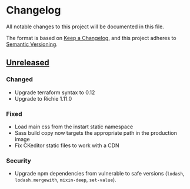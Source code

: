 # Changelog

All notable changes to this project will be documented in this file.

The format is based on [Keep a Changelog](https://keepachangelog.com/en/1.0.0/),
and this project adheres to [Semantic
Versioning](https://semver.org/spec/v2.0.0.html).

## [Unreleased]

### Changed

- Upgrade terraform syntax to 0.12
- Upgrade to Richie 1.11.0

### Fixed

- Load main css from the instart static namespace
- Sass build copy now targets the appropriate path in the production image
- Fix CKeditor static files to work with a CDN

### Security

- Upgrade npm dependencies from vulnerable to safe versions (`lodash`,
  `lodash.mergewith`, `mixin-deep`, `set-value`).

[unreleased]: https://github.com/openfun/instart-learning/master

